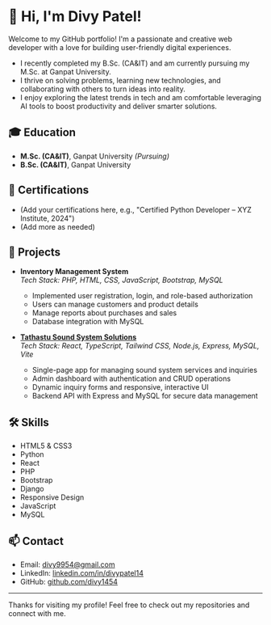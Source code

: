# 👋 Hi, I'm Divy Patel!

Welcome to my GitHub portfolio! I'm a passionate and creative web developer with a love for building user-friendly digital experiences.

- I recently completed my B.Sc. (CA&IT) and am currently pursuing my M.Sc. at Ganpat University.
- I thrive on solving problems, learning new technologies, and collaborating with others to turn ideas into reality.
- I enjoy exploring the latest trends in tech and am comfortable leveraging AI tools to boost productivity and deliver smarter solutions.

## 🎓 Education

- **M.Sc. (CA&IT)**, Ganpat University *(Pursuing)*
- **B.Sc. (CA&IT)**, Ganpat University

## 🏅 Certifications

- (Add your certifications here, e.g., "Certified Python Developer – XYZ Institute, 2024")
- (Add more as needed)

## 🚀 Projects

- **Inventory Management System**  
  *Tech Stack: PHP, HTML, CSS, JavaScript, Bootstrap, MySQL*  
  - Implemented user registration, login, and role-based authorization  
  - Users can manage customers and product details  
  - Manage reports about purchases and sales  
  - Database integration with MySQL

- **[Tathastu Sound System Solutions](https://github.com/divy1454/Tathastu)**  
  *Tech Stack: React, TypeScript, Tailwind CSS, Node.js, Express, MySQL, Vite*  
  - Single-page app for managing sound system services and inquiries  
  - Admin dashboard with authentication and CRUD operations  
  - Dynamic inquiry forms and responsive, interactive UI  
  - Backend API with Express and MySQL for secure data management

## 🛠️ Skills

- HTML5 & CSS3
- Python
- React
- PHP
- Bootstrap
- Django
- Responsive Design
- JavaScript
- MySQL

## 📫 Contact

- Email: [divy9954@gmail.com](mailto:divy9954@gmail.com)
- LinkedIn: [linkedin.com/in/divypatel14](https://linkedin.com/in/divypatel14)
- GitHub: [github.com/divy1454](https://github.com/divy1454)

---

Thanks for visiting my profile! Feel free to check out my repositories and connect with me.